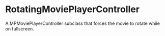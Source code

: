 RotatingMoviePlayerController
=============================

A MPMoviePlayerController subclass that forces the movie to rotate while on fullscreen.